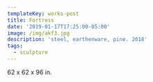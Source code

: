 ```yaml
---
templateKey: works-post
title: Fortress
date: '2019-01-17T17:25:00-05:00'
image: /img/akf3.jpg
description: 'steel, earthenware, pine. 2018'
tags:
  - sculpture
---
```

62 x 62 x 96 in.
